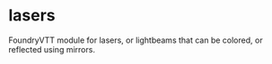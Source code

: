 # lasers
FoundryVTT module for lasers, or lightbeams that can be colored, or reflected using mirrors.
